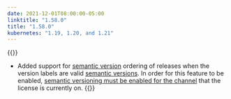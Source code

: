 ```yaml
---
date: 2021-12-01T08:00:00-05:00
linktitle: "1.58.0"
title: "1.58.0"
kubernetes: "1.19, 1.20, and 1.21"
---
```


{{<features>}}
 * Added support for [semantic version](https://semver.org/) ordering of releases when the version labels are valid [semantic versions](https://semver.org/). In order for this feature to be enabled, [semantic versioning must be enabled for the channel](/vendor/packaging/promoting-releases/#semantic-versioning) that the license is currently on.
{{</features>}}
